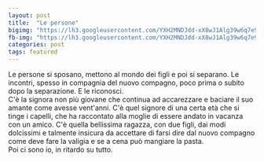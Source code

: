 ```yaml
---
layout: post
title:  "Le persone"
bigimg: "https://lh3.googleusercontent.com/YXH2MNDJdd-xX8wJ1Alg39w6q7e9JwaAXmfzpOBi_tlZygTURTzAh9C5SMPzS-ETjcnNzXJp3uiOmeaevg1gB_qF-yOh8RhpJp5N7gR3kyuV_HGbA-L2CkKES34Ze0YV2j97MP1zOD4cdYe3nEDzxNAuirXTSmIh9ZYw6Ohvh3JrblgHA74PGINRJAflNl0W6G3YO7PowTfqPuanph78kxysgsVPdGOyx4E5bmaeED7Z_kRKHMfhTLrPXWUDuNGEUv8Ao0k60c_cQe4mlKOaasWwUo0dkuKVScbo7zti_46D3r6AamdLtS3FJXUnKBjl4W9sLNTSDtIfOpYiADMsfmo3OdvghsQDtOVkPu2bJla_Ps0RXjTdVKsd92-j1HNoOG4EmvoDk6RoYVRcRfBjP_3C15lGsTZZfNYnDPGG3tFcNpOQBEsgdq6KscrKOId07rsxm6pEylKT7o25uLLV1MOEk4Re2KvR8bxNM1RPsfVg2NqC6oULz0so_ogp5jRwLxiqJZDtl5DeZJDQdtaAzoZeELrT9oCamf2hOJb8Iy9QCV2tS0UaHuMukAgowUAWiAltqGivOTALObo-XDxi_SSSHE-nYRY=w901-h600-no"
fb-img: "https://lh3.googleusercontent.com/YXH2MNDJdd-xX8wJ1Alg39w6q7e9JwaAXmfzpOBi_tlZygTURTzAh9C5SMPzS-ETjcnNzXJp3uiOmeaevg1gB_qF-yOh8RhpJp5N7gR3kyuV_HGbA-L2CkKES34Ze0YV2j97MP1zOD4cdYe3nEDzxNAuirXTSmIh9ZYw6Ohvh3JrblgHA74PGINRJAflNl0W6G3YO7PowTfqPuanph78kxysgsVPdGOyx4E5bmaeED7Z_kRKHMfhTLrPXWUDuNGEUv8Ao0k60c_cQe4mlKOaasWwUo0dkuKVScbo7zti_46D3r6AamdLtS3FJXUnKBjl4W9sLNTSDtIfOpYiADMsfmo3OdvghsQDtOVkPu2bJla_Ps0RXjTdVKsd92-j1HNoOG4EmvoDk6RoYVRcRfBjP_3C15lGsTZZfNYnDPGG3tFcNpOQBEsgdq6KscrKOId07rsxm6pEylKT7o25uLLV1MOEk4Re2KvR8bxNM1RPsfVg2NqC6oULz0so_ogp5jRwLxiqJZDtl5DeZJDQdtaAzoZeELrT9oCamf2hOJb8Iy9QCV2tS0UaHuMukAgowUAWiAltqGivOTALObo-XDxi_SSSHE-nYRY=w901-h600-no"
categories: post
tags: featured
---
```

Le persone si sposano, mettono al mondo dei figli e poi si separano. Le incontri, spesso in compagnia del nuovo compagno, poco prima o subito dopo la separazione. E le riconosci.  
C'è la signora non più giovane che continua ad accarezzare e baciare il suo amante come avesse vent'anni. C'è quel signore di una certa età che si tinge i capelli, che ha raccontato alla moglie di essere andato in vacanza con un amico. C'è quella bellissima ragazza, con due figli, dai modi dolcissimi e talmente insicura da accettare di farsi dire dal nuovo compagno come deve fare la valigia e se a cena può mangiare la pasta.  
Poi ci sono io, in ritardo su tutto.

